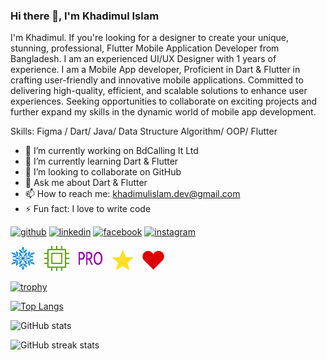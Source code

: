 ### Hi there 👋, I'm Khadimul Islam
I'm Khadimul. If you're looking for a designer to create your unique, stunning, professional,  Flutter Mobile Application Developer from Bangladesh. I am an experienced UI/UX Designer with 1 years of experience. I am a Mobile App developer, Proficient in Dart & Flutter in crafting user-friendly and innovative mobile applications. Committed to delivering high-quality, efficient, and scalable solutions to enhance user experiences. Seeking opportunities to collaborate on exciting projects and further expand my skills in the dynamic world of mobile app development.

Skills: Figma / Dart/ Java/ Data Structure Algorithm/ OOP/ Flutter

- 🔭 I’m currently working on BdCalling It Ltd
- 🌱 I’m currently learning Dart & Flutter 
- 👯 I’m looking to collaborate on GitHub 
- 💬 Ask me about Dart & Flutter 
- 📫 How to reach me: khadimulislam.dev@gmail.com 
- ⚡ Fun fact: I love to write code 


[<img src='https://cdn.jsdelivr.net/npm/simple-icons@3.0.1/icons/github.svg' alt='github' height='40'>](https://github.com/md-khadimul-islam)  [<img src='https://cdn.jsdelivr.net/npm/simple-icons@3.0.1/icons/linkedin.svg' alt='linkedin' height='40'>](https://www.linkedin.com/in/md-khadimul-islam/)  [<img src='https://cdn.jsdelivr.net/npm/simple-icons@3.0.1/icons/facebook.svg' alt='facebook' height='40'>](https://www.facebook.com/khadimul723)  [<img src='https://cdn.jsdelivr.net/npm/simple-icons@3.0.1/icons/instagram.svg' alt='instagram' height='40'>](https://www.instagram.com/khadimul.legend/)  

<a href='https://archiveprogram.github.com/'><img src='https://raw.githubusercontent.com/acervenky/animated-github-badges/master/assets/acbadge.gif' width='40' height='40'></a> <a href='https://docs.github.com/en/developers'><img src='https://raw.githubusercontent.com/acervenky/animated-github-badges/master/assets/devbadge.gif' width='40' height='40'></a> <a href='https://github.com/pricing'><img src='https://raw.githubusercontent.com/acervenky/animated-github-badges/master/assets/pro.gif' width='40' height='40'></a> <a href='https://stars.github.com/'><img src='https://raw.githubusercontent.com/acervenky/animated-github-badges/master/assets/starbadge.gif' width='35' height='35'></a> <a href='https://docs.github.com/en/github/supporting-the-open-source-community-with-github-sponsors'><img src='https://raw.githubusercontent.com/acervenky/animated-github-badges/master/assets/sponsorbadge.gif' width='35' height='35'></a> 

[![trophy](https://github-profile-trophy.vercel.app/?username=md-khadimul-islam)](https://github.com/ryo-ma/github-profile-trophy)

[![Top Langs](https://github-readme-stats.vercel.app/api/top-langs/?username=md-khadimul-islam)](https://github.com/anuraghazra/github-readme-stats)

![GitHub stats](https://github-readme-stats.vercel.app/api?username=md-khadimul-islam&show_icons=true)  

![GitHub streak stats](https://streak-stats.demolab.com/?user=md-khadimul-islam)  

